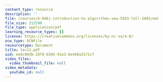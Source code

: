 ```yaml
---
content_type: resource
description: ''
file: /courses/6-046j-introduction-to-algorithms-sma-5503-fall-2005/eebc00db28f8650591e3be446a31f1cf_lec11.pdf
file_size: 312590
file_type: application/pdf
learning_resource_types: []
license: https://creativecommons.org/licenses/by-nc-sa/4.0/
ocw_type: OCWFile
resourcetype: Document
title: lec11.pdf
uid: eebc00db-28f8-6505-91e3-be446a31f1cf
video_files:
  video_thumbnail_file: null
video_metadata:
  youtube_id: null
---
```

